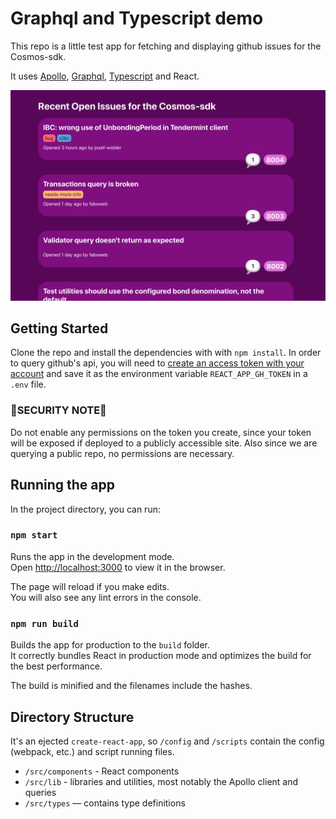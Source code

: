 # Graphql and Typescript demo
This repo is a little test app for fetching and displaying github issues for the Cosmos-sdk. 

It uses [Apollo](https://www.apollographql.com/docs/), [Graphql](https://graphql.org/), [Typescript](https://www.typescriptlang.org/docs) and React.

![how the app should look](demo-img.png)

## Getting Started
Clone the repo and install the dependencies with with `npm install`. In order to query github's api, you will need to [create an access token with your account](https://github.com/settings/tokens) and save it as the environment variable `REACT_APP_GH_TOKEN` in a `.env` file.

### 📯SECURITY NOTE📯 
Do not enable any permissions on the token you create, since your token will be exposed if deployed to a publicly accessible site. Also since we are querying a public repo, no permissions are necessary.

## Running the app

In the project directory, you can run:

### `npm start`

Runs the app in the development mode.\
Open [http://localhost:3000](http://localhost:3000) to view it in the browser.

The page will reload if you make edits.\
You will also see any lint errors in the console.

### `npm run build`

Builds the app for production to the `build` folder.\
It correctly bundles React in production mode and optimizes the build for the best performance.

The build is minified and the filenames include the hashes.

## Directory Structure
It's an ejected `create-react-app`, so `/config` and `/scripts` contain the config (webpack, etc.) and script running files.

- `/src/components` - React components
- `/src/lib` - libraries and utilities, most notably the Apollo client and queries
- `/src/types` — contains type definitions

